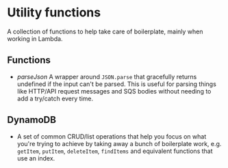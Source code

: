 # Utility functions

A collection of functions to help take care of boilerplate, mainly when working in Lambda.

## Functions

 * *parseJson* A wrapper around `JSON.parse` that gracefully returns undefined if the input can't be parsed. This is useful for parsing things like HTTP/API request messages and SQS bodies without needing to add a try/catch every time.

 ## DynamoDB

 * A set of common CRUD/list operations that help you focus on what you're trying to achieve by taking away a bunch of boilerplate work, e.g. `getItem`, `putItem`, `deleteItem`, `findItems` and equivalent functions that use an index.

